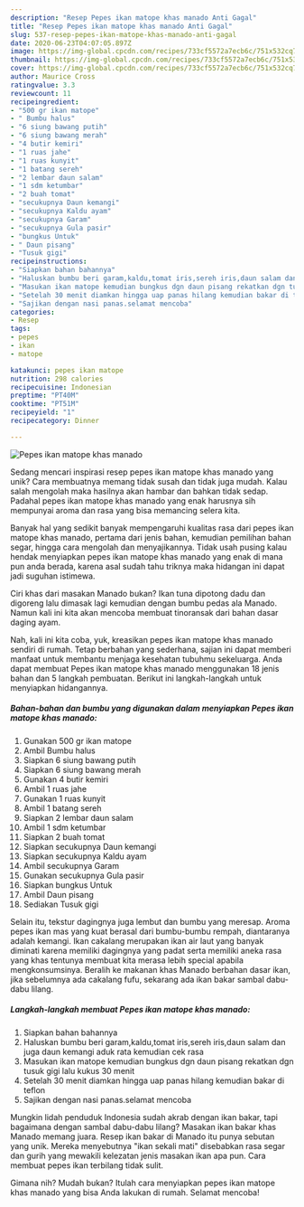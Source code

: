 ```yaml
---
description: "Resep Pepes ikan matope khas manado Anti Gagal"
title: "Resep Pepes ikan matope khas manado Anti Gagal"
slug: 537-resep-pepes-ikan-matope-khas-manado-anti-gagal
date: 2020-06-23T04:07:05.897Z
image: https://img-global.cpcdn.com/recipes/733cf5572a7ecb6c/751x532cq70/pepes-ikan-matope-khas-manado-foto-resep-utama.jpg
thumbnail: https://img-global.cpcdn.com/recipes/733cf5572a7ecb6c/751x532cq70/pepes-ikan-matope-khas-manado-foto-resep-utama.jpg
cover: https://img-global.cpcdn.com/recipes/733cf5572a7ecb6c/751x532cq70/pepes-ikan-matope-khas-manado-foto-resep-utama.jpg
author: Maurice Cross
ratingvalue: 3.3
reviewcount: 11
recipeingredient:
- "500 gr ikan matope"
- " Bumbu halus"
- "6 siung bawang putih"
- "6 siung bawang merah"
- "4 butir kemiri"
- "1 ruas jahe"
- "1 ruas kunyit"
- "1 batang sereh"
- "2 lembar daun salam"
- "1 sdm ketumbar"
- "2 buah tomat"
- "secukupnya Daun kemangi"
- "secukupnya Kaldu ayam"
- "secukupnya Garam"
- "secukupnya Gula pasir"
- "bungkus Untuk"
- " Daun pisang"
- "Tusuk gigi"
recipeinstructions:
- "Siapkan bahan bahannya"
- "Haluskan bumbu beri garam,kaldu,tomat iris,sereh iris,daun salam dan juga daun kemangi aduk rata kemudian cek rasa"
- "Masukan ikan matope kemudian bungkus dgn daun pisang rekatkan dgn tusuk gigi lalu kukus 30 menit"
- "Setelah 30 menit diamkan hingga uap panas hilang kemudian bakar di teflon"
- "Sajikan dengan nasi panas.selamat mencoba"
categories:
- Resep
tags:
- pepes
- ikan
- matope

katakunci: pepes ikan matope 
nutrition: 298 calories
recipecuisine: Indonesian
preptime: "PT40M"
cooktime: "PT51M"
recipeyield: "1"
recipecategory: Dinner

---
```



![Pepes ikan matope khas manado](https://img-global.cpcdn.com/recipes/733cf5572a7ecb6c/751x532cq70/pepes-ikan-matope-khas-manado-foto-resep-utama.jpg)

Sedang mencari inspirasi resep pepes ikan matope khas manado yang unik? Cara membuatnya memang tidak susah dan tidak juga mudah. Kalau salah mengolah maka hasilnya akan hambar dan bahkan tidak sedap. Padahal pepes ikan matope khas manado yang enak harusnya sih mempunyai aroma dan rasa yang bisa memancing selera kita.

Banyak hal yang sedikit banyak mempengaruhi kualitas rasa dari pepes ikan matope khas manado, pertama dari jenis bahan, kemudian pemilihan bahan segar, hingga cara mengolah dan menyajikannya. Tidak usah pusing kalau hendak menyiapkan pepes ikan matope khas manado yang enak di mana pun anda berada, karena asal sudah tahu triknya maka hidangan ini dapat jadi suguhan istimewa.

Ciri khas dari masakan Manado bukan? Ikan tuna dipotong dadu dan digoreng lalu dimasak lagi kemudian dengan bumbu pedas ala Manado. Namun kali ini kita akan mencoba membuat tinoransak dari bahan dasar daging ayam.


Nah, kali ini kita coba, yuk, kreasikan pepes ikan matope khas manado sendiri di rumah. Tetap berbahan yang sederhana, sajian ini dapat memberi manfaat untuk membantu menjaga kesehatan tubuhmu sekeluarga. Anda dapat membuat Pepes ikan matope khas manado menggunakan 18 jenis bahan dan 5 langkah pembuatan. Berikut ini langkah-langkah untuk menyiapkan hidangannya.

<!--inarticleads1-->

##### Bahan-bahan dan bumbu yang digunakan dalam menyiapkan Pepes ikan matope khas manado:

1. Gunakan 500 gr ikan matope
1. Ambil  Bumbu halus
1. Siapkan 6 siung bawang putih
1. Siapkan 6 siung bawang merah
1. Gunakan 4 butir kemiri
1. Ambil 1 ruas jahe
1. Gunakan 1 ruas kunyit
1. Ambil 1 batang sereh
1. Siapkan 2 lembar daun salam
1. Ambil 1 sdm ketumbar
1. Siapkan 2 buah tomat
1. Siapkan secukupnya Daun kemangi
1. Siapkan secukupnya Kaldu ayam
1. Ambil secukupnya Garam
1. Gunakan secukupnya Gula pasir
1. Siapkan bungkus Untuk
1. Ambil  Daun pisang
1. Sediakan Tusuk gigi


Selain itu, tekstur dagingnya juga lembut dan bumbu yang meresap. Aroma pepes ikan mas yang kuat berasal dari bumbu-bumbu rempah, diantaranya adalah kemangi. Ikan cakalang merupakan ikan air laut yang banyak diminati karena memiliki dagingnya yang padat serta memiliki aneka rasa yang khas tentunya membuat kita merasa lebih special apabila mengkonsumsinya. Beralih ke makanan khas Manado berbahan dasar ikan, jika sebelumnya ada cakalang fufu, sekarang ada ikan bakar sambal dabu-dabu lilang. 

<!--inarticleads2-->

##### Langkah-langkah membuat Pepes ikan matope khas manado:

1. Siapkan bahan bahannya
1. Haluskan bumbu beri garam,kaldu,tomat iris,sereh iris,daun salam dan juga daun kemangi aduk rata kemudian cek rasa
1. Masukan ikan matope kemudian bungkus dgn daun pisang rekatkan dgn tusuk gigi lalu kukus 30 menit
1. Setelah 30 menit diamkan hingga uap panas hilang kemudian bakar di teflon
1. Sajikan dengan nasi panas.selamat mencoba


Mungkin lidah penduduk Indonesia sudah akrab dengan ikan bakar, tapi bagaimana dengan sambal dabu-dabu lilang? Masakan ikan bakar khas Manado memang juara. Resep ikan bakar di Manado itu punya sebutan yang unik. Mereka menyebutnya &#34;ikan sekali mati&#34; disebabkan rasa segar dan gurih yang mewakili kelezatan jenis masakan ikan apa pun. Cara membuat pepes ikan terbilang tidak sulit. 

Gimana nih? Mudah bukan? Itulah cara menyiapkan pepes ikan matope khas manado yang bisa Anda lakukan di rumah. Selamat mencoba!
